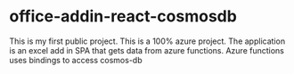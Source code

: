 # office-addin-react-cosmosdb

This is my first public project. This is a 100% azure project. The application is an excel add in SPA that gets data from azure functions. Azure functions uses bindings to access cosmos-db
